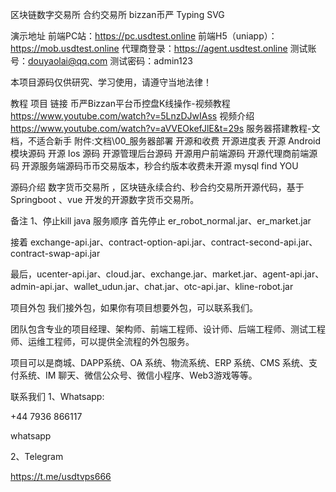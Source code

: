 区块链数字交易所 合约交易所 bizzan币严
Typing SVG

演示地址
前端PC站：https://pc.usdtest.online 前端H5（uniapp）：https://mob.usdtest.online 代理商登录：https://agent.usdtest.online 测试账号：douyaolai@qq.com 测试密码：admin123

本项目源码仅供研究、学习使用，请遵守当地法律！

教程
项目	链接
币严Bizzan平台币控盘K线操作-视频教程	https://www.youtube.com/watch?v=5LnzDJwIAss
视频介绍	https://www.youtube.com/watch?v=aVVEOkefJlE&t=29s
服务器搭建教程-文档，不适合新手	附件:文档\00_服务器部署
开源和收费
开源进度表
 开源 Android 模块源码
 开源 Ios 源码
 开源管理后台源码
 开源用户前端源码
 开源代理商前端源码
 开源服务端源码币币交易版本，秒合约版本收费未开源
 mysql
find YOU

源码介绍
数字货币交易所 ，区块链永续合约、秒合约交易所开源代码，基于Springboot 、vue 开发的开源数字货币交易所。

备注
1、停止kill java 服务顺序
首先停止 er_robot_normal.jar、er_market.jar

接着 exchange-api.jar、contract-option-api.jar、contract-second-api.jar、contract-swap-api.jar

最后，ucenter-api.jar、cloud.jar、exchange.jar、market.jar、agent-api.jar、admin-api.jar、wallet_udun.jar、chat.jar、otc-api.jar、kline-robot.jar

项目外包
我们接外包，如果你有项目想要外包，可以联系我们。

团队包含专业的项目经理、架构师、前端工程师、设计师、后端工程师、测试工程师、运维工程师，可以提供全流程的外包服务。

项目可以是商城、DAPP系统、OA 系统、物流系统、ERP 系统、CMS 系统、支付系统、IM 聊天、微信公众号、微信小程序、Web3游戏等等。

联系我们
1、Whatsapp:

‪+44 7936 866117‬

whatsapp

2、Telegram

https://t.me/usdtvps666
